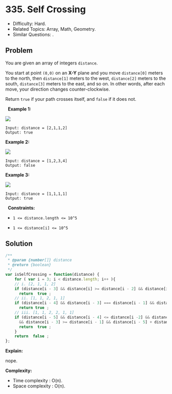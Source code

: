# 335. Self Crossing

- Difficulty: Hard.
- Related Topics: Array, Math, Geometry.
- Similar Questions: .

## Problem

You are given an array of integers ```distance```.

You start at point ```(0,0)``` on an **X-Y** plane and you move ```distance[0]``` meters to the north, then ```distance[1]``` meters to the west, ```distance[2]``` meters to the south, ```distance[3]``` meters to the east, and so on. In other words, after each move, your direction changes counter-clockwise.

Return ```true``` if your path crosses itself, and ```false``` if it does not.

 
**Example 1:**

![](https://assets.leetcode.com/uploads/2021/03/14/selfcross1-plane.jpg)

```
Input: distance = [2,1,1,2]
Output: true
```

**Example 2:**

![](https://assets.leetcode.com/uploads/2021/03/14/selfcross2-plane.jpg)

```
Input: distance = [1,2,3,4]
Output: false
```

**Example 3:**

![](https://assets.leetcode.com/uploads/2021/03/14/selfcross3-plane.jpg)

```
Input: distance = [1,1,1,1]
Output: true
```

 
**Constraints:**


	
- ```1 <= distance.length <= 10^5```
	
- ```1 <= distance[i] <= 10^5```



## Solution

```javascript
/**
 * @param {number[]} distance
 * @return {boolean}
 */
var isSelfCrossing = function(distance) {
    for ( var i = 3; i < distance.length; i++ ){
    // i. [2, 1, 1, 2] 
    if (distance[i - 3] && distance[i] >= distance[i - 2] && distance[i - 1] <= distance[i - 3 ]) 
      return  true ;
    // ii. [1, 1, 2, 1, 1] 
    if (distance[i - 4] && distance[i - 3] === distance[i - 1] && distance[ i - 4] + distance[i] >= distance[i - 2 ]) 
      return true ;
    // iii. [1, 1, 2, 2, 1, 1] 
    if (distance[i - 5] && distance[i - 4] <= distance[i -2] && distance[i] + distance[i - 4] >= distance[i -2 ] 
      && distance[i - 3] >= distance[i - 1] && distance[i - 5] + distance[i - 1] >= distance[i - 3 ]) 
      return  true ;
    }
    return  false ;
};
```

**Explain:**

nope.

**Complexity:**

* Time complexity : O(n).
* Space complexity : O(n).
